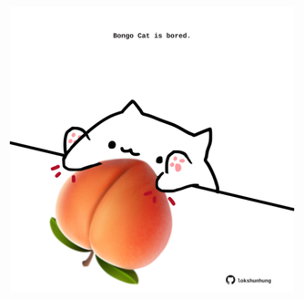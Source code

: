 <!-- built at 19/11/2021, 19:01:38 UTC -->
<p align="center">
  <img width="500" height="500" src="./ReadmeImage.svg">
</p>
